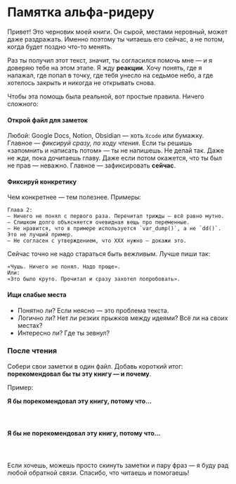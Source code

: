 # Памятка альфа-ридеру

Привет! Это черновик моей книги. Он сырой, местами неровный, может даже раздражать. 
Именно поэтому ты читаешь его сейчас, а не потом, когда будет поздно что-то менять.

Раз ты получил этот текст, значит, ты согласился помочь мне — и я доверяю тебе на этом этапе.
Я жду **реакции**. Хочу понять, где я налажал, где попал в точку, где тебя унесло на седьмое небо, а где хотелось закрыть и никогда не открывать снова.

Чтобы эта помощь была реальной, вот простые правила. Ничего сложного:

#### Открой файл для заметок

Любой: Google Docs, Notion, Obsidian — хоть `Xcode` или бумажку. Главное — *фиксируй сразу, по ходу чтения*.
Если ты решишь «запомнить и написать потом» — ты не напишешь. Не делай так. Даже не жди, пока дочитаешь главу.
Даже если потом окажется, что ты был не прав — неважно. Главное — зафиксировать **сейчас**.

#### Фиксируй конкретику
Чем конкретнее — тем полезнее. Примеры:

```plain
Глава 2:
– Ничего не понял с первого раза. Перечитал трижды — всё равно мутно.
– Слишком долго объясняется очевидная вещь про переменные.
– Не нравится, что в примере используется `var_dump()`, а не `dd()`. Это не лучший пример.
– Не согласен с утверждением, что XXX нужно — докажи это.
```

Сейчас точно не надо стараться быть вежливым. Лучше пиши так:

```plain
«Чушь. Ничего не понял. Надо проще».
Или:
«Это было круто. Прочитал и сразу захотел попробовать».
```

#### Ищи слабые места

* Понятно ли? Если неясно — это проблема текста.
* Логично ли? Нет ли резких прыжков между идеями? Всё ли на своих местах?
* Интересно ли? Где ты зевнул?

### После чтения

Собери свои заметки в один файл.
Добавь короткий итог: **порекомендовал бы ты эту книгу — и почему**.

Пример:

**Я бы порекомендовал эту книгу, потому что...**

```text



```

**Я бы не порекомендовал эту книгу, потому что...**

```text



```

Если хочешь, можешь просто скинуть заметки и пару фраз — я буду рад любой обратной связи.
Спасибо, что читаешь и помогаешь!